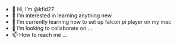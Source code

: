 - 👋 Hi, I’m @kfid27
- 👀 I’m interested in learning anything new  
- 🌱 I’m currently learning how to set up falcon pi player on my mac
- 💞️ I’m looking to collaborate on ...
- 📫 How to reach me ...

<!---
kfid27/kfid27 is a ✨ special ✨ repository because its `README.md` (this file) appears on your GitHub profile.
You can click the Preview link to take a look at your changes.
--->
